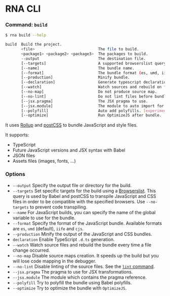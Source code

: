 # RNA CLI

### Command: `build`

```sh
$ rna build --help

build  Build the project.
       <file>                            The file to build.
       <package1> <package2> <package3>  The packages to build.
       --output                          The destination file.
       [--targets]                       A supported browserslist query. Use --no-targets to transpile only non-standard features.
       [--name]                          The bundle name.
       [--format]                        The bundle format (es, umd, iife, cjs).
       [--production]                    Minify bundle.
       [--declaration]                   Generate typescript declarations.
       [--watch]                         Watch sources and rebuild on files changes.
       [--no-map]                        Do not produce source map.
       [--no-lint]                       Do not lint files before bundle.
       [--jsx.pragma]                    The JSX pragma to use.
       [--jsx.module]                    The module to auto import for JSX pragma.
       [--polyfill]                      Auto add polyfills. [experimental]
       [--optimize]                      Run OptimizeJS after bundle. [experimental]
```

It uses [Rollup](https://rollupjs.org/) and [postCSS](https://postcss.org/) to bundle JavaScript and style files.

It supports:
* TypeScript
* Future JavaScript versions and JSX syntax with Babel
* JSON files
* Assets files (images, fonts, ...)

### Options

* `--output` Specify the output file or directory for the build.
* `--targets` Set specific targets for the build using a [Browserslist](https://github.com/browserslist/browserslist). This query is used by Babel and postCSS to transpile JavaScript and CSS files in order to be compatible with the specified browsers. Use `--no-targets` to prevent code transpiling.
* `--name` For JavaScript builds, you can specify the name of the global variable to use for the bundle.
* `--format` Specify the format of the JavaScript bundle. Available formats are `es`, `umd` (default), `iife` and `cjs`.
* `--production` Minify the output of the JavaScript and CSS bundles.
* `declaration` Enable TypeScript `.d.ts` generation.
* `--watch` Watch source files and rebuild the bundle every time a file change occurred.
* `--no-map` Disable source maps creation. It speeds up the build but you will lose code mapping in the debugger.
* `--no-lint` Disable linting of the source files. See the [`lint` command](../lint/).
* `--jsx.pragma` The pragma to use for JSX transformations.
* `--jsx.module` The module which contains the pragma reference.
* `--polyfill` Try to polyfill the bundle using Babel polyfills.
* `--optimize` Try to optimize the bundle with `OptimizeJS`.
